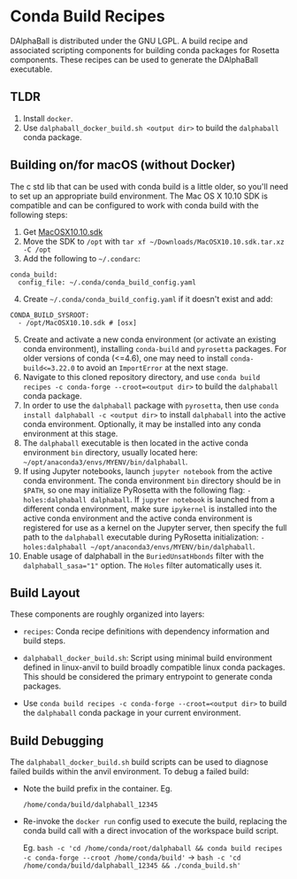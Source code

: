 
# Conda Build Recipes
DAlphaBall is distributed under the GNU LGPL. A  build recipe and associated scripting components for building conda
packages for Rosetta components. These recipes can be used to generate
the DAlphaBall executable.

## TLDR

1. Install `docker`.
2. Use `dalphaball_docker_build.sh <output dir>` to build the `dalphaball`
   conda package.

## Building on/for macOS (without Docker)
The c std lib that can be used with conda build is a little older, so you'll
need to set up an appropriate build environment. The Mac OS X 10.10 SDK is
compatible and can be configured to work with conda build with the following
steps:

1. Get [MacOSX10.10.sdk](https://github.com/phracker/MacOSX-SDKs/releases/download/10.15/MacOSX10.10.sdk.tar.xz)
2. Move the SDK to `/opt` with `tar xf ~/Downloads/MacOSX10.10.sdk.tar.xz -C /opt`
3. Add the following to `~/.condarc`:
```
conda_build:
  config_file: ~/.conda/conda_build_config.yaml
```
4. Create `~/.conda/conda_build_config.yaml` if it doesn't exist and add:
```
CONDA_BUILD_SYSROOT:
  - /opt/MacOSX10.10.sdk # [osx]
```
5. Create and activate a new conda environment (or activate an existing conda environment), 
installing `conda-build` and `pyrosetta` packages. For older versions of conda (<=4.6), one may need to install
`conda-build<=3.22.0` to avoid an `ImportError` at the next stage.
6. Navigate to this cloned repository directory, and use `conda build recipes -c conda-forge --croot=<output dir>`
to build the `dalphaball` conda package.
7. In order to use the `dalphaball` package with `pyrosetta`, then use `conda install dalphaball -c <output dir>`
to install `dalphaball` into the active conda environment. Optionally, it may be installed into any conda environment
at this stage. 
8. The `dalphaball` executable is then located in the active conda environment `bin` directory, usually located here:
`~/opt/anaconda3/envs/MYENV/bin/dalphaball`.
9. If using Jupyter notebooks, launch `jupyter notebook` from the active conda environment. The conda environment 
`bin` directory should be in `$PATH`, so one may initialize PyRosetta with the following flag: `-holes:dalphaball dalphaball`.
If `jupyter notebook` is launched from a different conda environment, make sure `ipykernel` is installed into the active conda
environment and the active conda environment is registered for use as a kernel on the Jupyter server, then specify the full path 
to the `dalphaball` executable during PyRosetta initialization: `-holes:dalphaball ~/opt/anaconda3/envs/MYENV/bin/dalphaball`.
10. Enable usage of dalphaball in the `BuriedUnsatHbonds` filter with the `dalphaball_sasa="1"` option. The `Holes`
filter automatically uses it.

## Build Layout

These components are roughly organized into layers:

- `recipes`: Conda recipe definitions with dependency information and build steps.

- `dalphaball_docker_build.sh`: Script using minimal build
  environment defined in linux-anvil to build broadly compatible linux
  conda packages. This should be considered the primary entrypoint to
  generate conda packages.

- Use `conda build recipes -c conda-forge --croot=<output dir>` to build the `dalphaball`
  conda package in your current environment.

## Build Debugging

The `dalphaball_docker_build.sh` build scripts can be used to
diagnose failed builds within the anvil environment. To debug a failed
build:

  * Note the build prefix in the container.
    Eg.

    `/home/conda/build/dalphaball_12345`

  * Re-invoke the `docker run` config used to execute the build, replacing
    the conda build call with a direct invocation of the workspace build
    script.

    Eg.
    `bash -c 'cd /home/conda/root/dalphaball && conda build recipes -c conda-forge --croot /home/conda/build'`
    ->
    `bash -c 'cd /home/conda/build/dalphaball_12345 && ./conda_build.sh'`
